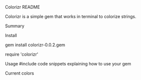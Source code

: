 Colorizr README

Colorizr is a simple gem that works in terminal to colorize strings.

Summary

Install

gem install colorizr-0.0.2.gem

require 'colorizr'

Usage #include code snippets explaining how to use your gem

Current colors

